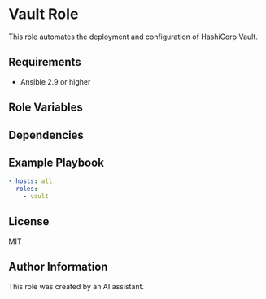 # Vault Role

This role automates the deployment and configuration of HashiCorp Vault.

## Requirements

- Ansible 2.9 or higher

## Role Variables

## Dependencies

## Example Playbook

```yaml
- hosts: all
  roles:
    - vault
```

## License

MIT

## Author Information

This role was created by an AI assistant.
